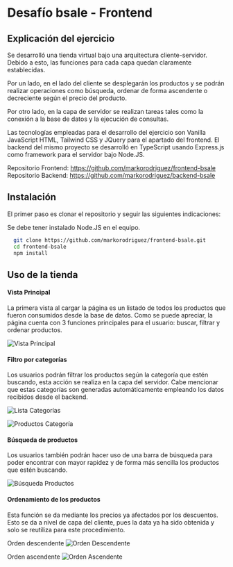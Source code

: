 
# Desafío bsale - Frontend

## Explicación del ejercicio

Se desarrolló una tienda virtual bajo una arquitectura cliente-servidor. Debido a esto, las funciones para cada capa quedan claramente establecidas.

Por un lado, en el lado del cliente se desplegarán los productos y se podrán realizar operaciones como búsqueda, ordenar de forma ascendente o decreciente según el precio del producto.

Por otro lado, en la capa de servidor se realizan tareas tales como la conexión a la base de datos y la ejecución de consultas. 

Las tecnologías empleadas para el desarrollo del ejercicio son Vanilla JavaScript HTML, Tailwind CSS y JQuery para el apartado del frontend. El backend del mismo proyecto se desarrolló en TypeScript usando Express.js como framework para el servidor bajo Node.JS.

Repositorio Frontend: https://github.com/markorodriguez/frontend-bsale  
Repositorio Backend: https://github.com/markorodriguez/backend-bsale

## Instalación

El primer paso es clonar el repositorio y seguir las siguientes indicaciones:

Se debe tener instalado Node.JS en el equipo.

```bash
  git clone https://github.com/markorodriguez/frontend-bsale.git
  cd frontend-bsale
  npm install
```

## Uso de la tienda

####  Vista Principal
La primera vista al cargar la página es un listado de todos los productos que fueron consumidos desde la base de datos. Como se puede apreciar, la página cuenta con 3 funciones principales para el usuario: buscar, filtrar y ordenar productos.

![Vista Principal](https://i.postimg.cc/L6FRy7JB/Screenshot-2022-06-09-at-01-58-34-Desaf-o-Bsale.png) 

#### Filtro por categorías 

Los usuarios podrán filtrar los productos según la categoría que estén buscando, esta acción se realiza en la capa del servidor. Cabe mencionar que estas categorías son generadas automáticamente empleando los datos recibidos desde el backend.

![Lista Categorías](https://i.postimg.cc/52trpqSS/Screenshot-2022-06-09-at-01-59-45-Desaf-o-Bsale.png)

![Productos Categoría](https://i.postimg.cc/Sx8SQhHP/Screenshot-2022-06-09-at-01-54-03-Desaf-o-Bsale.png)
        
#### Búsqueda de productos

Los usuarios también podrán hacer uso de una barra de búsqueda para poder encontrar con mayor rapidez y de forma más sencilla los productos que estén buscando.

![Búsqueda Productos](https://i.postimg.cc/141qXH5h/Screenshot-2022-06-09-at-02-05-25-Desaf-o-Bsale.png)

#### Ordenamiento de los productos

Esta función se da mediante los precios ya afectados por los descuentos. Esto se da a nivel de capa del cliente, pues la data ya ha sido obtenida y solo se reutiliza para este procedimiento.

Orden descendente
![Orden Descendente](https://i.postimg.cc/QMxZ3R5L/Screenshot-2022-06-09-at-02-24-27-Desaf-o-Bsale.png)

Orden ascendente
![Orden Ascendente](https://i.postimg.cc/5tbgkCGp/Screenshot-2022-06-09-at-02-31-55-Desaf-o-Bsale.png)